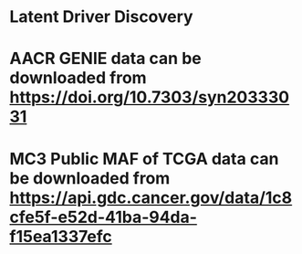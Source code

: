 # Latent Driver Discovery

# AACR GENIE data can be downloaded from https://doi.org/10.7303/syn20333031
# MC3 Public MAF of TCGA data can be downloaded from https://api.gdc.cancer.gov/data/1c8cfe5f-e52d-41ba-94da-f15ea1337efc
